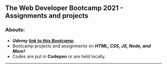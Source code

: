 ## The Web Developer Bootcamp 2021 - Assignments and projects

### Abouts: 
- _**Udemy**_ [_**link to this Bootcamp**_](https://www.udemy.com/course/the-web-developer-bootcamp).
- Bootcamp projects and assignments on _**HTML, CSS, JS, Node, and More!**_ 
- Codes are put in **Codepen** or are held locally.
*** 
